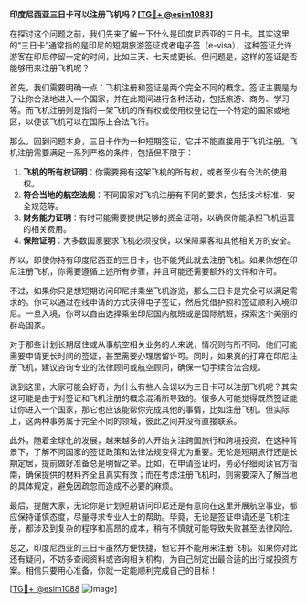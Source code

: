 **印度尼西亚三日卡可以注册飞机吗？[[TG💪+ @esim1088](https://t.me/s/esim1088)]**

在探讨这个问题之前，我们先来了解一下什么是印度尼西亚的三日卡。其实这里的“三日卡”通常指的是印尼的短期旅游签证或者电子签（e-visa），这种签证允许游客在印尼停留一定的时间，比如三天、七天或更长。但问题是，这样的签证是否能够用来注册飞机呢？

首先，我们需要明确一点：飞机注册和签证是两个完全不同的概念。签证主要是为了让你合法地进入一个国家，并在此期间进行各种活动，包括旅游、商务、学习等。而飞机注册则是指将一架飞机的所有权或使用权登记在一个特定的国家或地区，以便该飞机可以在国际上合法飞行。

那么，回到问题本身，三日卡作为一种短期签证，它并不能直接用于飞机注册。飞机注册需要满足一系列严格的条件，包括但不限于：

1. **飞机的所有权证明**：你需要拥有这架飞机的所有权，或者至少有合法的使用权。
2. **符合当地的航空法规**：不同国家对飞机注册有不同的要求，包括技术标准、安全规范等。
3. **财务能力证明**：有时可能需要提供足够的资金证明，以确保你能承担飞机运营的相关费用。
4. **保险证明**：大多数国家要求飞机必须投保，以保障乘客和其他相关方的安全。

所以，即使你持有印度尼西亚的三日卡，也不能凭此就去注册飞机。如果你想在印尼注册飞机，你需要遵循上述所有步骤，并且可能还需要额外的文件和许可。

不过，如果你只是想短期访问印尼并乘坐飞机游览，那么三日卡是完全可以满足需求的。你可以通过在线申请的方式获得电子签证，然后凭借护照和签证顺利入境印尼。一旦入境，你可以自由选择乘坐印尼国内航班或是国际航班，探索这个美丽的群岛国家。

对于那些计划长期居住或从事航空相关业务的人来说，情况则有所不同。他们可能需要申请更长时间的签证，甚至需要办理居留许可。同时，如果真的打算在印尼注册飞机，建议咨询专业的法律顾问或航空顾问，确保一切手续合法合规。

说到这里，大家可能会好奇，为什么有些人会误以为三日卡可以注册飞机呢？其实这可能是由于对签证和飞机注册的概念混淆所导致的。很多人可能觉得既然签证能让你进入一个国家，那它也应该能帮你完成其他的事情，比如注册飞机。但实际上，这两种事务属于完全不同的领域，彼此之间并没有直接联系。

此外，随着全球化的发展，越来越多的人开始关注跨国旅行和跨境投资。在这种背景下，了解不同国家的签证政策和法律法规变得尤为重要。无论是短期旅行还是长期定居，提前做好准备总是明智之举。比如，在申请签证时，务必仔细阅读官方指南，确保提供的材料齐全且真实有效；而在考虑注册飞机时，则需要深入了解当地的具体规定，避免因疏忽而造成不必要的麻烦。

最后，提醒大家，无论你是计划短期访问印尼还是有意向在这里开展航空事业，都应保持谨慎态度，尽量寻求专业人士的帮助。毕竟，无论是签证申请还是飞机注册，都涉及到复杂的程序和高昂的成本，稍有不慎就可能导致失败甚至法律风险。

总之，印度尼西亚的三日卡虽然方便快捷，但它并不能用来注册飞机。如果你对此还有疑问，不妨多查阅资料或咨询相关机构，为自己制定出最合适的出行或投资方案。相信只要用心准备，你就一定能顺利完成自己的目标！

[[TG💪+ @esim1088](https://t.me/s/esim1088) ![Image](https://i.postimg.cc/4NQfJmqS/Snipaste-2025-05-13-00-14-12.png)]